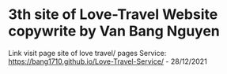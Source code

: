 # 3th site of Love-Travel Website copywrite by Van Bang Nguyen
Link visit page site of love travel/ pages Service: https://bang1710.github.io/Love-Travel-Service/ - 28/12/2021
